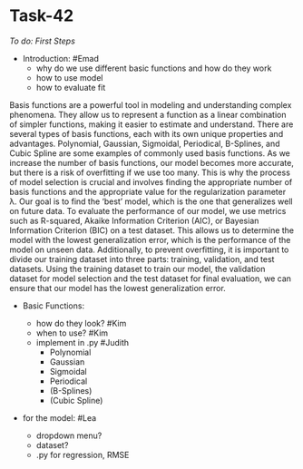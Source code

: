 # Task-42

*To do: First Steps*

- Introduction: #Emad
     - why do we use different basic functions and how do they work
     - how to use model
     - how to evaluate fit

Basis functions are a powerful tool in modeling and understanding complex phenomena. They allow us to represent a function as a linear combination of simpler functions, making it easier to estimate and understand. There are several types of basis functions, each with its own unique properties and advantages. Polynomial, Gaussian, Sigmoidal, Periodical, B-Splines, and Cubic Spline are some examples of commonly used basis functions. As we increase the number of basis functions, our model becomes more accurate, but there is a risk of overfitting if we use too many. This is why the process of model selection is crucial and involves finding the appropriate number of basis functions and the appropriate value for the regularization parameter λ. Our goal is to find the ‘best’ model, which is the one that generalizes well on future data. To evaluate the performance of our model, we use metrics such as R-squared, Akaike Information Criterion (AIC), or Bayesian Information Criterion (BIC) on a test dataset. This allows us to determine the model with the lowest generalization error, which is the performance of the model on unseen data. Additionally, to prevent overfitting, it is important to divide our training dataset into three parts: training, validation, and test datasets. Using the training dataset to train our model, the validation dataset for model selection and the test dataset for final evaluation, we can ensure that our model has the lowest generalization error.
       
- Basic Functions: 
    - how do they look? #Kim
    - when to use? #Kim
    - implement in .py #Judith
        - Polynomial
        - Gaussian
        - Sigmoidal
        - Periodical
        - (B-Splines)
        - (Cubic Spline)
    
- for the model: #Lea
    - dropdown menu?
    - dataset?
    - .py for regression, RMSE
